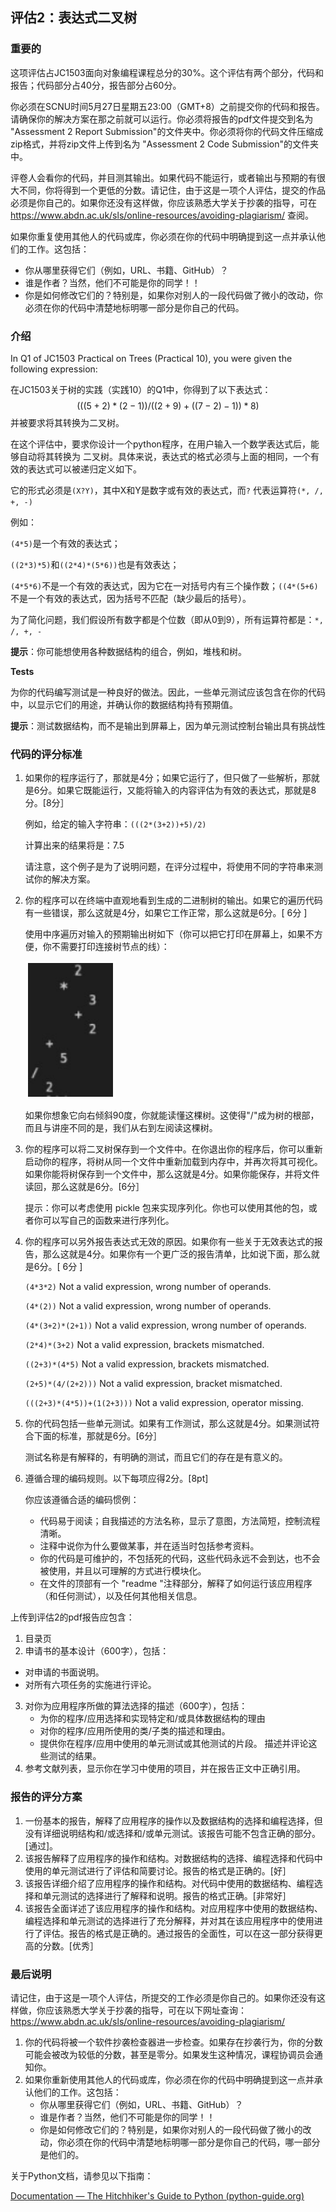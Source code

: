 ## 评估2：表达式二叉树

### 重要的

这项评估占JC1503面向对象编程课程总分的30%。这个评估有两个部分，代码和报告；代码部分占40分，报告部分占60分。

你必须在SCNU时间5月27日星期五23:00（GMT+8）之前提交你的代码和报告。请确保你的解决方案在那之前就可以运行。你必须将报告的pdf文件提交到名为 "Assessment 2 Report Submission"的文件夹中。你必须将你的代码文件压缩成zip格式，并将zip文件上传到名为 "Assessment 2 Code Submission"的文件夹中。

评卷人会看你的代码，并目测其输出。如果代码不能运行，或者输出与预期的有很大不同，你将得到一个更低的分数。请记住，由于这是一项个人评估，提交的作品必须是你自己的。如果你还没有这样做，你应该熟悉大学关于抄袭的指导，可在 https://www.abdn.ac.uk/sls/online-resources/avoiding-plagiarism/ 查阅。

如果你重复使用其他人的代码或库，你必须在你的代码中明确提到这一点并承认他们的工作。这包括：

- 你从哪里获得它们（例如，URL、书籍、GitHub）？
- 谁是作者？当然，他们不可能是你的同学！！
- 你是如何修改它们的？特别是，如果你对别人的一段代码做了微小的改动，你必须在你的代码中清楚地标明哪一部分是你自己的代码。





### 介绍

In Q1 of JC1503 Practical on Trees (Practical 10), you were given the following expression:

在JC1503关于树的实践（实践10）的Q1中，你得到了以下表达式：
$$
(((5+2)*(2-1))/((2+9)+((7-2)-1))*8)
$$
并被要求将其转换为二叉树。

在这个评估中，要求你设计一个python程序，在用户输入一个数学表达式后，能够自动将其转换为 二叉树。具体来说，表达式的格式必须与上面的相同，一个有效的表达式可以被递归定义如下。

它的形式必须是`(X?Y)`，其中X和Y是数字或有效的表达式，而`?` 代表运算符`(*, /, +, -)`

例如：

`(4*5)`是一个有效的表达式；

`((2*3)*5)`和`((2*4)*(5*6))`也是有效表达；

`(4*5*6)`不是一个有效的表达式，因为它在一对括号内有三个操作数；`((4*(5+6)`不是一个有效的表达式，因为括号不匹配（缺少最后的括号）。

为了简化问题，我们假设所有数字都是个位数（即从0到9），所有运算符都是：`*, /, +, -`

**提示**：你可能想使用各种数据结构的组合，例如，堆栈和树。

**Tests**

为你的代码编写测试是一种良好的做法。因此，一些单元测试应该包含在你的代码中，以显示它们的用途，并确认你的数据结构持有预期值。

**提示**：测试数据结构，而不是输出到屏幕上，因为单元测试控制台输出具有挑战性

### 代码的评分标准

1. 如果你的程序运行了，那就是4分；如果它运行了，但只做了一些解析，那就是6分。如果它既能运行，又能将输入的内容评估为有效的表达式，那就是8分。[8分］

   例如，给定的输入字符串：`(((2*(3+2))+5)/2)`

   计算出来的结果将是：7.5

   请注意，这个例子是为了说明问题，在评分过程中，将使用不同的字符串来测试你的解决方案。

2. 你的程序可以在终端中直观地看到生成的二进制树的输出。如果它的遍历代码有一些错误，那么这就是4分，如果它工作正常，那么这就是6分。[ 6分 ]

   使用中序遍历对输入的预期输出树如下（你可以把它打印在屏幕上，如果不方便，你不需要打印连接树节点的线）：

   ![print](./print.png)

   如果你想象它向右倾斜90度，你就能读懂这棵树。这使得"/"成为树的根部，而且与讲座不同的是，我们从右到左阅读这棵树。

3. 你的程序可以将二叉树保存到一个文件中。在你退出你的程序后，你可以重新启动你的程序，将树从同一个文件中重新加载到内存中，并再次将其可视化。如果你能将树保存到一个文件中，那么这就是4分。如果你能保存，并将文件读回，那么这就是6分。[6分］

   提示：你可以考虑使用 pickle 包来实现序列化。你也可以使用其他的包，或者你可以写自己的函数来进行序列化。

4. 你的程序可以另外报告表达式无效的原因。如果你有一些关于无效表达式的报告，那么这就是4分。如果你有一个更广泛的报告清单，比如说下面，那么就是6分。[ 6分 ]

   `(4*3*2)` Not a valid expression, wrong number of operands.

   `(4*(2))` Not a valid expression, wrong number of operands.

   `(4*(3+2)*(2+1))` Not a valid expression, wrong number of operands.

   `(2*4)*(3+2)` Not a valid expression, brackets mismatched.

   `((2+3)*(4*5)` Not a valid expression, brackets mismatched.

   `(2+5)*(4/(2+2)))` Not a valid expression, bracket mismatched.

   `(((2+3)*(4*5))+(1(2+3)))` Not a valid expression, operator missing.

   

5. 你的代码包括一些单元测试。如果有工作测试，那么这就是4分。如果测试符合下面的标准，那就是6分。[6分］

   测试名称是有解释的，有明确的测试，而且它们的存在是有意义的。

6. 遵循合理的编码规则。以下每项应得2分。[8pt]

   你应该遵循合适的编码惯例：

   - 代码易于阅读；自我描述的方法名称，显示了意图，方法简短，控制流程清晰。
   - 注释中说你为什么要做某事，并在适当时包括参考资料。
   - 你的代码是可维护的，不包括死的代码，这些代码永远不会到达，也不会被使用，并且以可理解的方式进行模块化。
   - 在文件的顶部有一个 "readme "注释部分，解释了如何运行该应用程序（和任何测试），以及任何其他相关信息。

上传到评估2的pdf报告应包含：

1. 目录页
2.  申请书的基本设计（600字），包括：
   - 对申请的书面说明。
   - 对所有六项任务的实施进行评论。
3. 对你为应用程序所做的算法选择的描述（600字），包括：
   -  为你的程序/应用选择和实现特定和/或具体数据结构的理由
   - 对你的程序/应用所使用的类/子类的描述和理由。
   - 提供你在程序/应用中使用的单元测试或其他测试的片段。 描述并评论这些测试的结果。
4.  参考文献列表，显示你在学习中使用的项目，并在报告正文中正确引用。



### 报告的评分方案

1. 一份基本的报告，解释了应用程序的操作以及数据结构的选择和编程选择，但没有详细说明结构和/或选择和/或单元测试。该报告可能不包含正确的部分。[通过]。
2. 该报告解释了应用程序的操作和结构。对数据结构的选择、编程选择和代码中使用的单元测试进行了评估和简要讨论。报告的格式是正确的。[好］
3.  该报告详细介绍了应用程序的操作和结构。对代码中使用的数据结构、编程选择和单元测试的选择进行了解释和说明。报告的格式正确。[非常好］
4. 该报告全面详述了该应用程序的操作和结构。对应用程序中使用的数据结构、编程选择和单元测试的选择进行了充分解释，并对其在该应用程序中的使用进行了评估。报告的格式是正确的。通过报告的全面性，可以在这一部分获得更高的分数。[优秀］



### 最后说明

请记住，由于这是一项个人评估，所提交的工作必须是你自己的。如果你还没有这样做，你应该熟悉大学关于抄袭的指导，可在以下网址查询：https://www.abdn.ac.uk/sls/online-resources/avoiding-plagiarism/

1. 你的代码将被一个软件抄袭检查器进一步检查。如果存在抄袭行为，你的分数可能会被改为较低的分数，甚至是零分。如果发生这种情况，课程协调员会通知你。
2. 如果你重新使用其他人的代码或库，你必须在你的代码中明确提到这一点并承认他们的工作。这包括：
   - 你从哪里获得它们（例如，URL、书籍、GitHub）？
   - 谁是作者？当然，他们不可能是你的同学！！
   - 你是如何修改它们的？特别是，如果你对别人的一段代码做了微小的改动，你必须在你的代码中清楚地标明哪一部分是你自己的代码，哪一部分是他们的。

关于Python文档，请参见以下指南：

[Documentation — The Hitchhiker's Guide to Python (python-guide.org)](https://docs.python-guide.org/writing/documentation/)